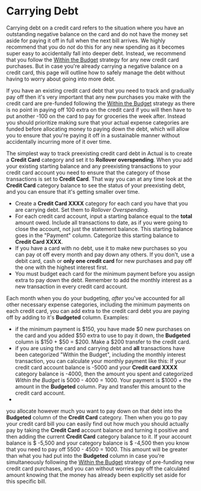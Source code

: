 # Carrying Debt

Carrying debt on a credit card refers to the situation where you have an outstanding negative balance on the card and do not have the money set aside for paying it off in full when the next bill arrives. We highly recommend that you do _not_ do this for any new spending as it becomes super easy to accidentally fall into deeper debt. Instead, we recommend that you follow the [Within the Budget](./index.md) strategy for any new credit card purchases. But in case you're already carrying a negative balance on a credit card, this page will outline how to safely manage the debt without having to worry about going into more debt.

If you have an existing credit card debt that you need to track and gradually pay off then it's very important that any new purchases you make with the credit card are pre-funded following the [Within the Budget](./index.md) strategy as there is no point in paying off 100 extra on the credit card if you will then have to put another -100 on the card to pay for groceries the week after. Instead you should prioritize making sure that your actual expense categories are funded before allocating money to paying down the debt, which will allow you to ensure that you're paying it off in a sustainable manner without accidentally incurring more of it over time.

The simplest way to track preexisting credit card debt in Actual is to create a **Credit Card** category and set it to **Rollover overspending**. When you add your existing starting balance and any preexisting transactions to your credit card account you need to ensure that the category of those transactions is set to **Credit Card**. That way you can at any time look at the **Credit Card** category balance to see the status of your preexisting debt, and you can ensure that it's getting smaller over time.

- Create a **Credit Card XXXX** category for each card you have that you are carrying debt. Set them to _Rollover Overspending_.
- For each credit card account, input a starting balance equal to the **total** amount owed. Include all transactions to date, as if you were going to close the account, not just the statement balance. This starting balance goes in the "Payment" column. Categorize this starting balance to **Credit Card XXXX**.
- If you have a card with no debt, use it to make new purchases so you can pay ot off every month and pay down any others. If you don't, use a debit card, cash or **only one credit card** for new purchases and pay off the one with the highest interest first.
- You must budget each card for the minimum payment before you assign extra to pay down the debt. Remember to add the monthly interest as a new transaction in every credit card account.
 

Each month when you do your budgeting, _after_ you've accounted for all other necessary expense categories, including the minimum payments on each credit card, you can add extra to the credit card debt you are paying off by adding to it's **Budgeted** column. Examples: 
- if the minimum payment is $150, you have made $0 new purchases on the card and you added $50 extra to use to pay it down, the **Budgeted** column is $150 + $50 = $200. Make a $200 transfer to the credit card. 
- if you are using the card and carrying debt and **all** transactions have been categorized "Within the Budget", including the monthly interest transaction, you can calculate your monthly payment like this: If your credit card account balance is -5000 and your **Credit card XXXX** category balance is -4000, then the amount you spent and categorized _Within the Budget_ is 5000 - 4000 = 1000. Your payment is $1000 + the amount in the **Budgeted** column. Pay and transfer this amount to the credit card account.
- 

you allocate however much you want to pay down on that debt into the **Budgeted** column of the **Credit Card** category. Then when you go to pay your credit card bill you can easily find out how much you should actually pay by taking the **Credit Card** account balance and turning it positive and then adding the current **Credit Card** category balance to it. If your account balance is $ -5,500 and your category balance is $ -4,500 then you know that you need to pay off 5500 - 4500 = 1000. This amount will be greater than what you had put into the **Budgeted** column in case you're simultaneously following the [Within the Budget](./index.md) strategy of pre-funding new credit card purchases, and you can without worries pay off the calculated amount knowing that the money has already been explicitly set aside for this specific bill.
